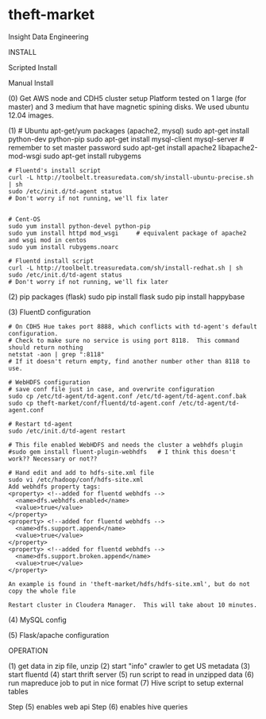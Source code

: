 theft-market
============

Insight Data Engineering


INSTALL

Scripted Install


Manual Install

(0) Get AWS node and CDH5 cluster setup 
    Platform tested on 1 large (for master) and 3 medium that have magnetic spining disks.
    We used ubuntu 12.04 images.

(1)
    # Ubuntu
    apt-get/yum packages (apache2, mysql)
    sudo apt-get install python-dev python-pip
    sudo apt-get install mysql-client mysql-server	# remember to set master password
    sudo apt-get install apache2 libapache2-mod-wsgi
    sudo apt-get install rubygems

    # Fluentd's install script
    curl -L http://toolbelt.treasuredata.com/sh/install-ubuntu-precise.sh | sh
    sudo /etc/init.d/td-agent status
    # Don't worry if not running, we'll fix later


    # Cent-OS
    sudo yum install python-devel python-pip
    sudo yum install httpd mod_wsgi		# equivalent package of apache2 and wsgi mod in centos
    sudo yum install rubygems.noarc    

    # Fluentd install script
    curl -L http://toolbelt.treasuredata.com/sh/install-redhat.sh | sh
    sudo /etc/init.d/td-agent status
    # Don't worry if not running, we'll fix later
        

(2) pip packages (flask)
    sudo pip install flask
    sudo pip install happybase


(3) FluentD configuration

    # On CDH5 Hue takes port 8888, which conflicts with td-agent's default configuration.
    # Check to make sure no service is using port 8118.  This command should return nothing
    netstat -aon | grep ":8118"
    # If it doesn't return empty, find another number other than 8118 to use.
   
    # WebHDFS configuration
    # save conf file just in case, and overwrite configuration
    sudo cp /etc/td-agent/td-agent.conf /etc/td-agent/td-agent.conf.bak
    sudo cp theft-market/conf/fluentd/td-agent.conf /etc/td-agent/td-agent.conf
    
    # Restart td-agent
    sudo /etc/init.d/td-agent restart
        
    # This file enabled WebHDFS and needs the cluster a webhdfs plugin
    #sudo gem install fluent-plugin-webhdfs   # I think this doesn't work?? Necessary or not??

    # Hand edit and add to hdfs-site.xml file
    sudo vi /etc/hadoop/conf/hdfs-site.xml 
    Add webhdfs property tags:
    <property> <!--added for fluentd webhdfs -->
      <name>dfs.webhdfs.enabled</name>
      <value>true</value>
    </property>
    <property> <!--added for fluentd webhdfs -->
      <name>dfs.support.append</name>
      <value>true</value>
    </property>
    <property> <!--added for fluentd webhdfs -->
      <name>dfs.support.broken.append</name>
      <value>true</value>
    </property>

    An example is found in 'theft-market/hdfs/hdfs-site.xml', but do not copy the whole file

    Restart cluster in Cloudera Manager.  This will take about 10 minutes.


(4) MySQL config


(5) Flask/apache configuration


OPERATION

(1) get data in zip file, unzip
(2) start "info" crawler to get US metadata
(3) start fluentd
(4) start thrift server
(5) run script to read in unzipped data
(6) run mapreduce job to put in nice format
(7) Hive script to setup external tables

Step (5) enables web api
Step (6) enables hive queries


